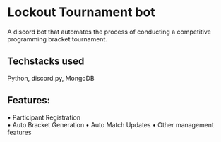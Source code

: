 # Lockout Tournament bot
A discord bot that automates the process of conducting a competitive programming bracket tournament.
## Techstacks used
Python, discord.py, MongoDB
## Features:
•	Participant Registration </br>
•	Auto Bracket Generation
•	Auto Match Updates
•	Other management features
